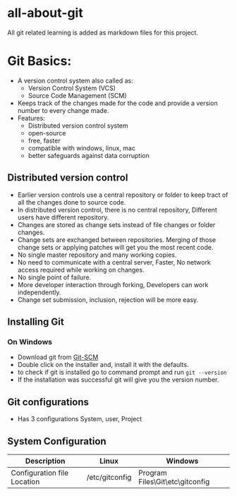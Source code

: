 # all-about-git
All git related learning is added as markdown files for this project.

# Git Basics:
- A version control system also called as:
    - Version Control System (VCS)
    - Source Code Management (SCM)
- Keeps track of the changes made for the code and provide a version number to every change made.
- Features:
    - Distributed version control system
    - open-source
    - free, faster
    - compatible with windows, linux, mac
    - better safeguards against data corruption
## Distributed version control
- Earlier version controls use a central repository or folder to keep tract of all the changes done to source code.
- In distributed version control, there is no central repository, Different users have different repository.
- Changes are stored as change sets instead of file changes or folder changes.
- Change sets are exchanged between repositories. Merging of those change sets or applying patches will get you the most recent code.
- No single master repository and many working copies.
- No need to communicate with a central server, Faster, No network access required while working on changes.
- No single point of failure.
- More developer interaction through forking, Developers can work independently.
- Change set submission, inclusion, rejection will be more easy.

## Installing Git
### On Windows
- Download git from [Git-SCM](https://git-scm.com/downloads)
- Double click on the installer and, install it with the defaults.
- to check if git is installed go to command prompt and run ``` git --version  ```
- If the installation was successful git will give you the version number.

## Git configurations
- Has 3 configurations System, user, Project

## System Configuration

Description | **Linux** | **Windows**
-------------------------------------------------- | --------------------------------------------- | ---------------------------------------
Configuration file Location | /etc/gitconfig | Program Files\Git\etc\gitconfig





